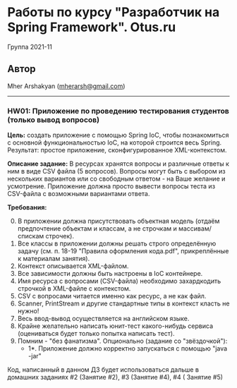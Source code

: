 # Работы по курсу "Разработчик на Spring Framework". Otus.ru

Группа 2021-11

## Автор

Mher Arshakyan (mherarsh@gmail.com)

---

### HW01: Приложение по проведению тестирования студентов (только вывод вопросов)

**Цель:** 
создать приложение с помощью Spring IoC, чтобы познакомиться с основной функциональностью IoC, на которой строится весь
Spring. Результат: простое приложение, сконфигурированное XML-контекстом.

**Описание задание:**
В ресурсах хранятся вопросы и различные ответы к ним в виде CSV файла (5 вопросов). Вопросы могут быть с выбором из
нескольких вариантов или со свободным ответом - на Ваше желание и усмотрение. Приложение должна просто вывести вопросы
теста из CSV-файла с возможными вариантами ответа.

**Требования:**

0. В приложении должна присутствовать объектная модель (отдаём предпочтение объектам и классам, а не строчкам и
   массивам/спискам строчек).
1. Все классы в приложении должны решать строго определённую задачу (см. п. 18-19 "Правила оформления кода.pdf",
   прикреплённые к материалам занятия).
2. Контекст описывается XML-файлом. 
3. Все зависимости должны быть настроены в IoC контейнере.
4. Имя ресурса с вопросами (CSV-файла) необходимо захардкодить строчкой в XML-файле с контекстом.
5. CSV с вопросами читается именно как ресурс, а не как файл.
6. Scanner, PrintStream и другие стандартные типы в контекст класть не нужно!
7. Весь ввод-вывод осуществляется на английском языке.
8. Крайне желательно написать юнит-тест какого-нибудь сервиса (оцениваться будет только попытка написать тест).
9. Помним - "без фанатизма". Опционально (задание со "звёздочкой"):
   + 1*. Приложение должно корректно запускаться с помощью "java -jar"
   
Код, написанный в данном ДЗ будет использоваться дальше в домашних заданиях #2 (Занятие #2), #3 (Занятие #4), #4 (
Занятие #5)
